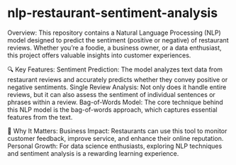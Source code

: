 # nlp-restaurant-sentiment-analysis
Overview: This repository contains a Natural Language Processing (NLP) model designed to predict the sentiment (positive or negative) of restaurant reviews. Whether you’re a foodie, a business owner, or a data enthusiast, this project offers valuable insights into customer experiences.

🔍 Key Features:
Sentiment Prediction: The model analyzes text data from restaurant reviews and accurately predicts whether they convey positive or negative sentiments.
Single Review Analysis: Not only does it handle entire reviews, but it can also assess the sentiment of individual sentences or phrases within a review.
Bag-of-Words Model: The core technique behind this NLP model is the bag-of-words approach, which captures essential features from the text.

🚀 Why It Matters:
Business Impact: Restaurants can use this tool to monitor customer feedback, improve service, and enhance their online reputation.
Personal Growth: For data science enthusiasts, exploring NLP techniques and sentiment analysis is a rewarding learning experience.
